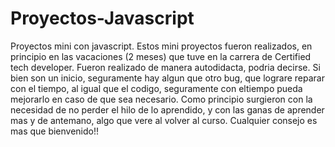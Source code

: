 # Proyectos-Javascript
Proyectos mini con javascript. 
Estos mini proyectos fueron realizados, en principio en las vacaciones (2 meses) que tuve en la carrera de Certified tech developer.
Fueron realizado de manera autodidacta, podria decirse. Si bien son un inicio, seguramente hay algun que otro bug, que lograre reparar con el tiempo, al igual que el codigo, seguramente con eltiempo pueda mejorarlo en caso de que sea necesario.
Como principio surgieron con la necesidad de no perder el hilo de lo aprendido, y con las ganas de aprender mas y de antemano, algo que vere al volver al curso.
Cualquier consejo es mas que bienvenido!! 
